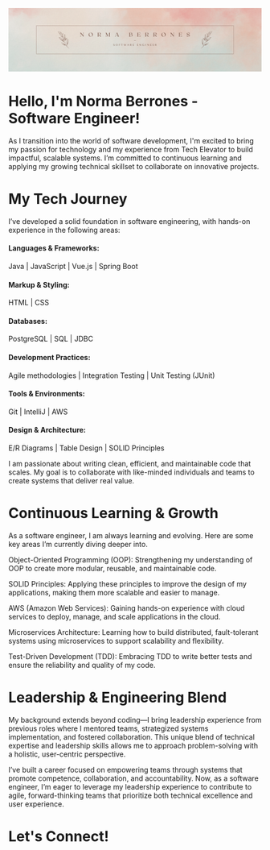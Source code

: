 ![Initial image](Photos/nbgit.png)


# Hello, I'm Norma Berrones - Software Engineer!


As I transition into the world of software development, I'm excited to bring my passion for technology and my experience from Tech Elevator to build impactful, scalable systems. I’m committed to continuous learning and applying my growing technical skillset to collaborate on innovative projects.


# My Tech Journey
I’ve developed a solid foundation in software engineering, with hands-on experience in the following areas:

#### Languages & Frameworks:
Java | JavaScript | Vue.js | Spring Boot

#### Markup & Styling: 
HTML | CSS 

#### Databases:
PostgreSQL | SQL | JDBC

#### Development Practices:
Agile methodologies | Integration Testing | Unit Testing (JUnit)

#### Tools & Environments:
Git | IntelliJ | AWS

#### Design & Architecture:
E/R Diagrams | Table Design | SOLID Principles

I am passionate about writing clean, efficient, and maintainable code that scales. My goal is to collaborate with like-minded individuals and teams to create systems that deliver real value.


# Continuous Learning & Growth
As a software engineer, I am always learning and evolving. Here are some key areas I’m currently diving deeper into.

Object-Oriented Programming (OOP): Strengthening my understanding of OOP to create more modular, reusable, and maintainable code.

SOLID Principles: Applying these principles to improve the design of my applications, making them more scalable and easier to manage.

AWS (Amazon Web Services): Gaining hands-on experience with cloud services to deploy, manage, and scale applications in the cloud.

Microservices Architecture: Learning how to build distributed, fault-tolerant systems using microservices to support scalability and flexibility.

Test-Driven Development (TDD): Embracing TDD to write better tests and ensure the reliability and quality of my code.


# Leadership & Engineering Blend
My background extends beyond coding—I bring leadership experience from previous roles where I mentored teams, strategized systems implementation, and fostered collaboration. This unique blend of technical expertise and leadership skills allows me to approach problem-solving with a holistic, user-centric perspective.

I’ve built a career focused on empowering teams through systems that promote competence, collaboration, and accountability. Now, as a software engineer, I’m eager to leverage my leadership experience to contribute to agile, forward-thinking teams that prioritize both technical excellence and user experience.

# Let's Connect!

